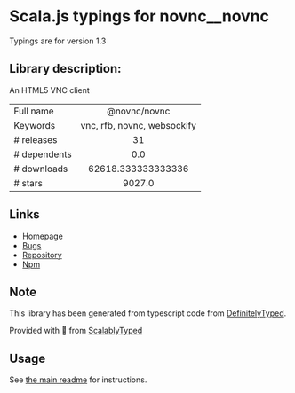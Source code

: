 
# Scala.js typings for novnc__novnc

Typings are for version 1.3

## Library description:
An HTML5 VNC client

|                    |                 |
| ------------------ | :-------------: |
| Full name          | @novnc/novnc |
| Keywords           | vnc, rfb, novnc, websockify |
| # releases         | 31 |
| # dependents       | 0.0 |
| # downloads        | 62618.333333333336 |
| # stars            | 9027.0 |

## Links
- [Homepage](https://github.com/novnc/noVNC)
- [Bugs](https://github.com/novnc/noVNC/issues)
- [Repository](https://github.com/novnc/noVNC)
- [Npm](https://www.npmjs.com/package/%40novnc%2Fnovnc)
    


## Note
This library has been generated from typescript code from [DefinitelyTyped](https://definitelytyped.org).

Provided with :purple_heart: from [ScalablyTyped](https://github.com/oyvindberg/ScalablyTyped)

## Usage
See [the main readme](../../readme.md) for instructions.


